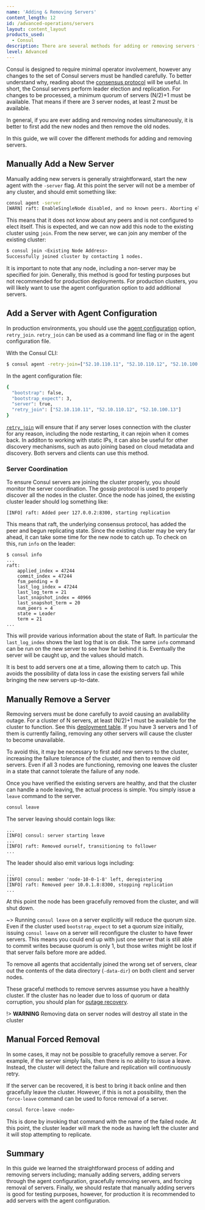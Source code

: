 ```yaml
---
name: 'Adding & Removing Servers'
content_length: 12
id: /advanced-operations/servers
layout: content_layout
products_used:
  - Consul
description: There are several methods for adding or removing servers from the Consul cluster. Learn the best practices for each method.
level: Advanced
---
```


Consul is designed to require minimal operator involvement, however any changes
to the set of Consul servers must be handled carefully. To better understand
why, reading about the [consensus protocol](https://www.consul.io/docs/internals/consensus.html) will
be useful. In short, the Consul servers perform leader election and replication.
For changes to be processed, a minimum quorum of servers (N/2)+1 must be available.
That means if there are 3 server nodes, at least 2 must be available.

In general, if you are ever adding and removing nodes simultaneously, it is better
to first add the new nodes and then remove the old nodes.

In this guide, we will cover the different methods for adding and removing servers.

## Manually Add a New Server

Manually adding new servers is generally straightforward, start the new
agent with the `-server` flag. At this point the server will not be a member of
any cluster, and should emit something like:

```sh
consul agent -server
[WARN] raft: EnableSingleNode disabled, and no known peers. Aborting election.
```

This means that it does not know about any peers and is not configured to elect itself.
This is expected, and we can now add this node to the existing cluster using `join`.
From the new server, we can join any member of the existing cluster:

```sh
$ consul join <Existing Node Address>
Successfully joined cluster by contacting 1 nodes.
```

It is important to note that any node, including a non-server may be specified for
join. Generally, this method is good for testing purposes but not recommended for production
deployments. For production clusters, you will likely want to use the agent configuration
option to add additional servers.

## Add a Server with Agent Configuration

In production environments, you should use the [agent configuration](https://www.consul.io/docs/agent/options.html) option, `retry_join`. `retry_join` can be used as a command line flag or in the agent configuration file.

With the Consul CLI:

```sh
$ consul agent -retry-join=["52.10.110.11", "52.10.110.12", "52.10.100.13"]
```

In the agent configuration file:

```sh
{
  "bootstrap": false,
  "bootstrap_expect": 3,
  "server": true,
  "retry_join": ["52.10.110.11", "52.10.110.12", "52.10.100.13"]
}
```

[`retry_join`](https://www.consul.io/docs/agent/options.html#retry-join)
will ensure that if any server loses connection
with the cluster for any reason, including the node restarting, it can
rejoin when it comes back. In additon to working with static IPs, it
can also be useful for other discovery mechanisms, such as auto joining
based on cloud metadata and discovery. Both servers and clients can use this method.

### Server Coordination

To ensure Consul servers are joining the cluster properly, you should monitor
the server coordination. The gossip protocol is used to properly discover all
the nodes in the cluster. Once the node has joined, the existing cluster
leader should log something like:

```text
[INFO] raft: Added peer 127.0.0.2:8300, starting replication
```

This means that raft, the underlying consensus protocol, has added the peer and begun
replicating state. Since the existing cluster may be very far ahead, it can take some
time for the new node to catch up. To check on this, run `info` on the leader:

```text
$ consul info
...
raft:
	applied_index = 47244
	commit_index = 47244
	fsm_pending = 0
	last_log_index = 47244
	last_log_term = 21
	last_snapshot_index = 40966
	last_snapshot_term = 20
	num_peers = 4
	state = Leader
	term = 21
...
```

This will provide various information about the state of Raft. In particular
the `last_log_index` shows the last log that is on disk. The same `info` command
can be run on the new server to see how far behind it is. Eventually the server
will be caught up, and the values should match.

It is best to add servers one at a time, allowing them to catch up. This avoids
the possibility of data loss in case the existing servers fail while bringing
the new servers up-to-date.

## Manually Remove a Server

Removing servers must be done carefully to avoid causing an availability outage.
For a cluster of N servers, at least (N/2)+1 must be available for the cluster
to function. See this [deployment table](https://www.consul.io/docs/internals/consensus.html#deployment-table).
If you have 3 servers and 1 of them is currently failing, removing any other servers
will cause the cluster to become unavailable.

To avoid this, it may be necessary to first add new servers to the cluster,
increasing the failure tolerance of the cluster, and then to remove old servers.
Even if all 3 nodes are functioning, removing one leaves the cluster in a state
that cannot tolerate the failure of any node.

Once you have verified the existing servers are healthy, and that the cluster
can handle a node leaving, the actual process is simple. You simply issue a
`leave` command to the server.

```sh
consul leave
```

The server leaving should contain logs like:

```text
...
[INFO] consul: server starting leave
...
[INFO] raft: Removed ourself, transitioning to follower
...
```

The leader should also emit various logs including:

```text
...
[INFO] consul: member 'node-10-0-1-8' left, deregistering
[INFO] raft: Removed peer 10.0.1.8:8300, stopping replication
...
```

At this point the node has been gracefully removed from the cluster, and
will shut down.

~> Running `consul leave` on a server explicitly will reduce the quorum size. Even if the cluster used `bootstrap_expect` to set a quorum size initially, issuing `consul leave` on a server will reconfigure the cluster to have fewer servers. This means you could end up with just one server that is still able to commit writes because quorum is only 1, but those writes might be lost if that server fails before more are added.

To remove all agents that accidentally joined the wrong set of servers, clear out the contents of the data directory (`-data-dir`) on both client and server nodes.

These graceful methods to remove servres assumse you have a healthly cluster.
If the cluster has no leader due to loss of quorum or data corruption, you should
plan for [outage recovery](/consul/day-2-operations/advanced-operations/outage#manual-recovery-using-peers-json).

!> **WARNING** Removing data on server nodes will destroy all state in the cluster

## Manual Forced Removal

In some cases, it may not be possible to gracefully remove a server. For example,
if the server simply fails, then there is no ability to issue a leave. Instead,
the cluster will detect the failure and replication will continuously retry.

If the server can be recovered, it is best to bring it back online and then gracefully
leave the cluster. However, if this is not a possibility, then the `force-leave` command
can be used to force removal of a server.

```sh
consul force-leave <node>
```

This is done by invoking that command with the name of the failed node. At this point,
the cluster leader will mark the node as having left the cluster and it will stop attempting to replicate.

## Summary

In this guide we learned the straightforward process of adding and removing servers including;
manually adding servers, adding servers through the agent configuration, gracefully removing
servers, and forcing removal of servers. Finally, we should restate that manually adding servers
is good for testing purposes, however, for production it is recommended to add servers with
the agent configuration.
